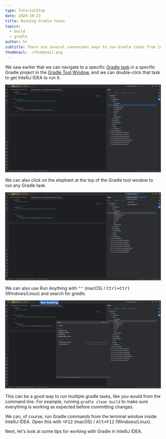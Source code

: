 ```yaml
---
type: TutorialStep
date: 2024-10-23
title: Running Gradle tasks
topics:
  - build
  - gradle
author: hs
subtitle: There are several convenient ways to run Gradle tasks from IntelliJ IDEA.
thumbnail: ./thumbnail.png
---
```


We saw earlier that we can navigate to a specific [Gradle task](https://docs.gradle.org/current/userguide/more_about_tasks.html) in a specific Gradle project in the [Gradle Tool Window](https://www.jetbrains.com/help/idea/jetgradle-tool-window.html), and we can double-click that task to get IntelliJ IDEA to run it.

![Select a Gradle task to run it](./gradle-task.png)

We can also click on the elephant at the top of the Gradle tool window to run any Gradle task.

![Gradle elephant button](./elephant.png)

We can also use Run Anything with <kbd>⌃⌃</kbd> (macOS) / <kbd>Ctrl+Ctrl</kbd> (Windows/Linux) and search for _gradle_.

![Run Gradle command](./run-gradle-command.png)

This can be a good way to run multiple gradle tasks, like you would from the command line. For example, running `gradle clean build` to make sure everything is working as expected before committing changes.

We can, of course, run Gradle commands from the terminal window inside IntelliJ IDEA. Open this with <kbd>⌥F12</kbd> (macOS) / <kbd>Alt+F12</kbd> (Windows/Linux).

Next, let's look at some tips for working with Gradle in IntelliJ IDEA.

